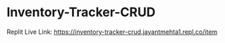 # Inventory-Tracker-CRUD

Replit Live Link: https://inventory-tracker-crud.jayantmehta1.repl.co/item
